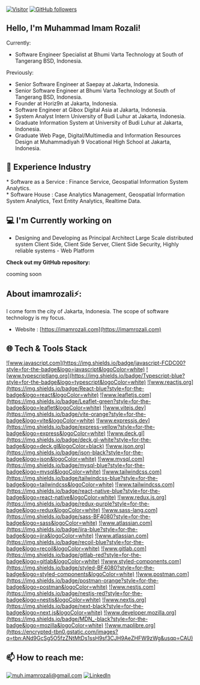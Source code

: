 [![Visitor](https://visitor-badge.laobi.icu/badge?page_id=imamrozali.imamrozali)](https://github.com/imamrozali) [![GitHub followers](https://img.shields.io/github/followers/imamrozali.svg?style=social&label=Follow)](https://github.com/imamrozali?tab=followers)

<h2> Hello, I'm Muhammad Imam Rozali!</h2>

Currently:
   * </i> Software Engineer Specialist at Bhumi Varta Technology at South of Tangerang BSD, Indonesia.<br/>

Previously:
   * </i> Senior Software Engineer at Saepay at Jakarta, Indonesia.<br/>
   * </i> Senior Software Engineer at Bhumi Varta Technology at South of Tangerang BSD, Indonesia.<br/>
   * </i> Founder at Horiz9n at Jakarta, Indonesia.<br/>
   * </i> Software Engineer at Gibox Digital Asia at Jakarta, Indonesia.<br/>
   * </i> System Analyst Intern University of Budi Luhur at Jakarta, Indonesia.<br/>
   * </i> Graduate Information System at University of Budi Luhur at Jakarta, Indonesia.<br/>
   * </i> Graduate Web Page, Digital/Multimedia and Information Resources Design at Muhammadiyah 9 Vocational High School at Jakarta, Indonesia.<br/>

<h2>👔 Experience Industry</h2>
   * </i> Software as a Service : Finance Service, Geospatial Information System Analytics. <br/>
   * </i> Software House : Case Analytics Management, Geospatial Information System Analytics, Text Entity Analytics, Realtime Data.<br/>

<h2>💻 I'm Currently working on</h2>

- Designing and Developing as Principal Architect Large Scale distributed system Client Side, Client Side Server, Client Side Security, Highly reliable systems - Web Platform

__Check out my GitHub repository:__

cooming soon

<h2> About imamrozali⚡:</h2>

I come form the city of Jakarta, Indonesia. The scope of software technology is my focus.
 
- Website : [https://imamrozali.com](https://imamrozali.com)

<h2>🌐 Tech & Tools Stack</h2>

<a href="https://www.javascript.com/">![www.javascript.com](https://img.shields.io/badge/javascript-FCDC00?style=for-the-badge&logo=javascript&logoColor=white)</a>
<a href="https://www.typescriptlang.org/">![www.typescriptlang.org](https://img.shields.io/badge/Typescript-blue?style=for-the-badge&logo=typescript&logoColor=white)</a>
<a href="https://reactjs.org/">![www.reactjs.org](https://img.shields.io/badge/React-blue?style=for-the-badge&logo=react&logoColor=white)</a>
<a href="https://leafletjs.com/">![www.leafletjs.com](https://img.shields.io/badge/Leaflet-green?style=for-the-badge&logo=leaflet&logoColor=white)</a>
<a href="https://vitejs.dev/">![www.vitejs.dev](https://img.shields.io/badge/vite-orange?style=for-the-badge&logo=vite&logoColor=white)</a>
<a href="https://expressjs.com/">![www.expressjs.dev](https://img.shields.io/badge/express-yellow?style=for-the-badge&logo=express&logoColor=white)</a>
<a href="https://deck.gl/">![www.deck.gl](https://img.shields.io/badge/deck.gl-white?style=for-the-badge&logo=deck.gl&logoColor=black)</a>
<a href="https://www.json.org/">![www.json.org](https://img.shields.io/badge/json-black?style=for-the-badge&logo=json&logoColor=white)</a>
<a href="https://www.mysql.com/">![www.mysql.com](https://img.shields.io/badge/mysql-blue?style=for-the-badge&logo=mysql&logoColor=white)</a>
<a href="https://tailwindcss.com/">![www.tailwindcss.com](https://img.shields.io/badge/tailwindcss-blue?style=for-the-badge&logo=tailwindcss&logoColor=white)</a>
<a href="https://reactnative.dev/">![www.tailwindcss.com](https://img.shields.io/badge/react-native-blue?style=for-the-badge&logo=react-native&logoColor=white)</a>
<a href="https://redux.js.org/">![www.redux.js.org](https://img.shields.io/badge/redux-purple?style=for-the-badge&logo=redux&logoColor=white)</a>
<a href="https://sass-lang.com/">![www.sass-lang.com](https://img.shields.io/badge/sass-BF4080?style=for-the-badge&logo=sass&logoColor=white)</a>
<a href="https://www.atlassian.com/">![www.atlassian.com](https://img.shields.io/badge/jira-blue?style=for-the-badge&logo=jira&logoColor=white)</a>
<a href="https://recoiljs.org/">![www.atlassian.com](https://img.shields.io/badge/recoil-blue?style=for-the-badge&logo=recoil&logoColor=white)</a>
<a href="https://www.gitlab.com/">![www.gitlab.com](https://img.shields.io/badge/gitlab-red?style=for-the-badge&logo=gitlab&logoColor=white)</a>
<a href="https://styled-components.com/">![www.styled-components.com](https://img.shields.io/badge/styled-BF4080?style=for-the-badge&logo=styled-components&logoColor=white)</a>
<a href="https://www.postman.com/">![www.postman.com](https://img.shields.io/badge/postman-orange?style=for-the-badge&logo=postman&logoColor=white)</a>
<a href="https://www.nestjs.com/">![www.nestjs.com](https://img.shields.io/badge/nestjs-red?style=for-the-badge&logo=nestjs&logoColor=white)</a>
<a href="https://www.nextjs.org/">![www.nextjs.org](https://img.shields.io/badge/next-black?style=for-the-badge&logo=next.js&logoColor=white)</a>
<a href="https://developer.mozilla.org/">![www.developer.mozilla.org](https://img.shields.io/badge/MDN_-black?style=for-the-badge&logo=mozilla&logoColor=white)</a>
<a href="https://maplibre.org/">![www.maplibre.org](https://encrypted-tbn0.gstatic.com/images?q=tbn:ANd9GcSg5O5fzZNtMtDs1ssH9sf3CJH9AeZHFW9zWg&usqp=CAU)</a>


<h2>📫 How to reach me:</h2>

<a href="mailto:muh.imamrozali@gmail.com">![muh.imamrozali@gmail.com](https://img.shields.io/badge/Gmail-D14836?style=for-the-badge&logo=gmail&logoColor=white)</a> <a href="https://www.linkedin.com/in/muhammad-imam-rozali-b84aa016a/">![LinkedIn](https://img.shields.io/badge/LinkedIn-0077B5?style=for-the-badge&logo=linkedin&logoColor=white)</a>
